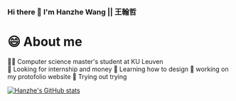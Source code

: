 ### Hi there 👋 I'm Hanzhe Wang || 王翰哲

# 😄 About me
🧑‍🎓 Computer science master's student at KU Leuven<br/>
🔭 Looking for internship and money
🌱 Learning how to design
🛑 working on my protofolio website
💭 Trying out trying

[![Hanzhe's GitHub stats](https://github-readme-stats.vercel.app/api?username=Sush8sama)](https://github.com/Sush8sama/github-readme-stats&show_icons=true&theme=tokyonight)
<!--
**Sush8sama/Sush8sama** is a ✨ _special_ ✨ repository because its `README.md` (this file) appears on your GitHub profile.

Here are some ideas to get you started:

- 🔭 I’m currently working on ...
- 🌱 I’m currently learning ...
- 👯 I’m looking to collaborate on ...
- 🤔 I’m looking for help with ...
- 💬 Ask me about ...
- 📫 How to reach me: ...
- 😄 Pronouns: ...
- ⚡ Fun fact: ...
-->
